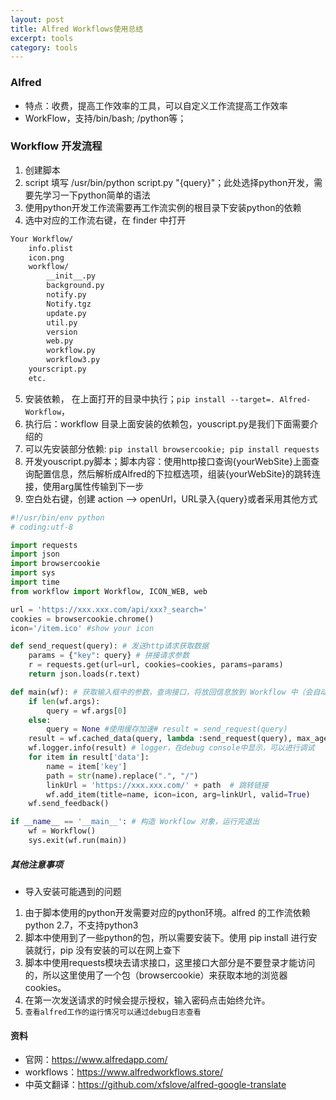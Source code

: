 ```yaml
---
layout: post
title: Alfred Workflows使用总结
excerpt: tools
category: tools
---
```


### Alfred
- 特点：收费，提高工作效率的工具，可以自定义工作流提高工作效率
- WorkFlow，支持/bin/bash; /python等；

### Workflow 开发流程
1. 创建脚本
2. script 填写 /usr/bin/python script.py "{query}"；此处选择python开发，需要先学习一下python简单的语法
3. 使用python开发工作流需要再工作流实例的根目录下安装python的依赖
4. 选中对应的工作流右键，在 finder 中打开
```html
Your Workflow/
    info.plist
    icon.png
    workflow/
        __init__.py
        background.py
        notify.py
        Notify.tgz
        update.py
        util.py
        version
        web.py
        workflow.py
        workflow3.py
    yourscript.py
    etc.
```
5. 安装依赖， 在上面打开的目录中执行；`pip install --target=. Alfred-Workflow`，
6. 执行后：workflow 目录上面安装的依赖包，youscript.py是我们下面需要介绍的
7. 可以先安装部分依赖: `pip install browsercookie; pip install requests`
8. 开发youscript.py脚本；脚本内容：使用http接口查询{yourWebSite}上面查询配置信息，然后解析成Alfred的下拉框选项，组装{yourWebSite}的跳转连接，使用arg属性传输到下一步
9. 空白处右键，创建 action --> openUrl，URL录入{query}或者采用其他方式

```python
#!/usr/bin/env python
# coding:utf-8

import requests
import json
import browsercookie
import sys
import time
from workflow import Workflow, ICON_WEB, web

url = 'https://xxx.xxx.com/api/xxx?_search='
cookies = browsercookie.chrome()
icon='/item.ico' #show your icon

def send_request(query): # 发送http请求获取数据
    params = {"key": query} # 拼接请求参数
    r = requests.get(url=url, cookies=cookies, params=params)
    return json.loads(r.text)

def main(wf): # 获取输入框中的参数，查询接口，将放回信息放到 Workflow 中（会自动转换成 XML），alfred 选中对应item 回车会将 arg 作为参数传递到下一个操作对象
    if len(wf.args):
        query = wf.args[0]
    else:
        query = None #使用缓存加速# result = send_request(query)
    result = wf.cached_data(query, lambda :send_request(query), max_age=60)
    wf.logger.info(result) # logger，在debug console中显示，可以进行调试
    for item in result['data']:
        name = item['key']
        path = str(name).replace(".", "/")
        linkUrl = 'https://xxx.xxx.com/' + path  # 跳转链接
        wf.add_item(title=name, icon=icon, arg=linkUrl, valid=True)
    wf.send_feedback()

if __name__ == '__main__': # 构造 Workflow 对象，运行完退出
    wf = Workflow()
    sys.exit(wf.run(main))
```

##### 其他注意事项
- 导入安装可能遇到的问题
1. 由于脚本使用的python开发需要对应的python环境。alfred 的工作流依赖 python 2.7，不支持python3
2. 脚本中使用到了一些python的包，所以需要安装下。使用 pip install 进行安装就行，pip 没有安装的可以在网上查下
3. 脚本中使用requests模块去请求接口，这里接口大部分是不要登录才能访问的，所以这里使用了一个包（browsercookie）来获取本地的浏览器 cookies。
4. 在第一次发送请求的时候会提示授权，输入密码点击始终允许。
5. `查看alfred工作的运行情况可以通过debug日志查看`

#### 资料
- 官网：https://www.alfredapp.com/
- workflows：https://www.alfredworkflows.store/
- 中英文翻译：https://github.com/xfslove/alfred-google-translate

